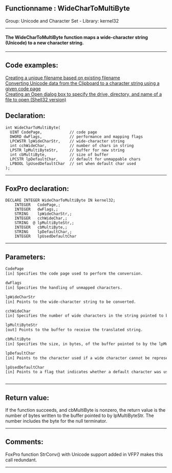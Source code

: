 <link rel="stylesheet" type="text/css" href="../../css/win32api.css">  
<link rel="stylesheet" href="https://cdnjs.cloudflare.com/ajax/libs/font-awesome/4.7.0/css/font-awesome.min.css">

## Functionname : WideCharToMultiByte
Group: Unicode and Character Set - Library: kernel32    
***  


#### The WideCharToMultiByte function maps a wide-character string (Unicode) to a new character string.
***  


## Code examples:
[Creating a unique filename based on existing filename](../../samples/sample_014.md)  
[Converting Unicode data from the Clipboard to a character string using a given code page](../../samples/sample_316.md)  
[Creating an Open dialog box to specify the drive, directory, and name of a file to open (Shell32 version)](../../samples/sample_365.md)  

## Declaration:
```foxpro  
int WideCharToMultiByte(
  UINT CodePage,            // code page
  DWORD dwFlags,            // performance and mapping flags
  LPCWSTR lpWideCharStr,    // wide-character string
  int cchWideChar,          // number of chars in string
  LPSTR lpMultiByteStr,     // buffer for new string
  int cbMultiByte,          // size of buffer
  LPCSTR lpDefaultChar,     // default for unmappable chars
  LPBOOL lpUsedDefaultChar  // set when default char used
);  
```  
***  


## FoxPro declaration:
```foxpro  
DECLARE INTEGER WideCharToMultiByte IN kernel32;
	INTEGER   CodePage,;
	INTEGER   dwFlags,;
	STRING    lpWideCharStr,;
	INTEGER   cchWideChar,;
	STRING  @ lpMultiByteStr,;
	INTEGER   cbMultiByte,;
	STRING    lpDefaultChar,;
	INTEGER   lpUsedDefaultChar  
```  
***  


## Parameters:
```txt  
CodePage
[in] Specifies the code page used to perform the conversion.

dwFlags
[in] Specifies the handling of unmapped characters.

lpWideCharStr
[in] Points to the wide-character string to be converted.

cchWideChar
[in] Specifies the number of wide characters in the string pointed to by the lpWideCharStr parameter.

lpMultiByteStr
[out] Points to the buffer to receive the translated string.

cbMultiByte
[in] Specifies the size, in bytes, of the buffer pointed to by the lpMultiByteStr parameter.

lpDefaultChar
[in] Points to the character used if a wide character cannot be represented in the specified code page.

lpUsedDefaultChar
[in] Points to a flag that indicates whether a default character was used.
  
```  
***  


## Return value:
If the function succeeds, and cbMultiByte is nonzero, the return value is the number of bytes written to the buffer pointed to by lpMultiByteStr. The number includes the byte for the null terminator.  
***  


## Comments:
FoxPro function StrConv() with Unicode support added in VFP7 makes this call redundant.  
  
***  


